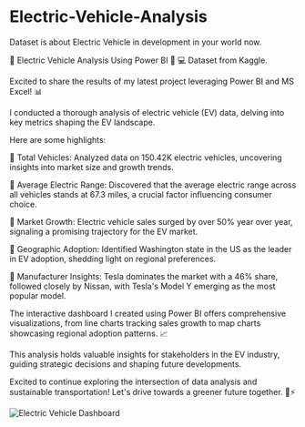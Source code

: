 # Electric-Vehicle-Analysis
Dataset is about Electric Vehicle in development in your world now.

🚗 Electric Vehicle Analysis Using Power BI 🚗
💻 Dataset from Kaggle.

Excited to share the results of my latest project leveraging Power BI and MS Excel! 📊

I conducted a thorough analysis of electric vehicle (EV) data, delving into key metrics shaping the EV landscape. 

 Here are some highlights:
 
🔹 Total Vehicles: Analyzed data on 150.42K electric vehicles, uncovering insights into market size and growth trends.

🔹 Average Electric Range: Discovered that the average electric range across all vehicles stands at 67.3 miles, a crucial factor influencing consumer choice.

🔹 Market Growth: Electric vehicle sales surged by over 50% year over year, signaling a promising trajectory for the EV market.

🔹 Geographic Adoption: Identified Washington state in the US as the leader in EV adoption, shedding light on regional preferences.

🔹 Manufacturer Insights: Tesla dominates the market with a 46% share, followed closely by Nissan, with Tesla's Model Y emerging as the most popular model.

The interactive dashboard I created using Power BI offers comprehensive visualizations,
from line charts tracking sales growth to map charts showcasing regional adoption patterns. 📈

This analysis holds valuable insights for stakeholders in the EV industry, guiding strategic decisions and shaping future developments.

Excited to continue exploring the intersection of data analysis and sustainable transportation! Let's drive towards a greener future together. 🌿⚡

![Electric Vehicle Dashboard](https://github.com/NikhilPaliwal11/Electric-Vehicle-Analysis/assets/61961464/c67397bb-365f-4f30-bdd6-230d972d6188)

